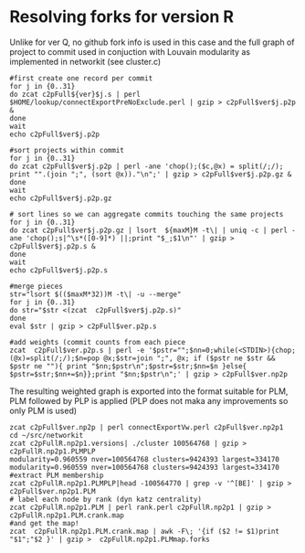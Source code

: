 # Resolving forks for version R

Unlike for ver Q, no github fork info is used in this case and the 
full graph of project to commit used in conjuction with Louvain modularity
as implemented in networkit (see cluster.c)

```
#first create one record per commit
for j in {0..31}
do zcat c2pFull${ver}$j.s | perl $HOME/lookup/connectExportPreNoExclude.perl | gzip > c2pFull$ver$j.p2p &
done
wait
echo c2pFull$ver$j.p2p

#sort projects within commit
for j in {0..31}
do zcat c2pFull$ver$j.p2p | perl -ane 'chop();($c,@x) = split(/;/); print "".(join ";", (sort @x))."\n";' | gzip > c2pFull$ver$j.p2p.gz &
done
wait
echo c2pFull$ver$j.p2p.gz

# sort lines so we can aggregate commits touching the same projects
for j in {0..31}
do zcat c2pFull$ver$j.p2p.gz | lsort  ${maxM}M -t\| | uniq -c | perl -ane 'chop();s|^\s*([0-9]*) ||;print "$_;$1\n"' | gzip > c2pFull$ver$j.p2p.s &
done
wait
echo c2pFull$ver$j.p2p.s

#merge pieces
str="lsort $(($maxM*32))M -t\| -u --merge"
for j in {0..31}
do str="$str <(zcat  c2pFull$ver$j.p2p.s)"
done
eval $str | gzip > c2pFull$ver.p2p.s

#add weights (commit counts from each piece
zcat  c2pFull$ver.p2p.s | perl -e '$pstr="";$nn=0;while(<STDIN>){chop;(@x)=split(/;/);$n=pop @x;$str=join ";", @x; if ($pstr ne $str && $pstr ne ""){ print "$nn;$pstr\n";$pstr=$str;$nn=$n }else{ $pstr=$str;$nn+=$n}};print "$nn;$pstr\n";' | gzip > c2pFull$ver.np2p
```

The resulting  weighted graph is exported into the format suitable for
PLM, PLM followed by PLP is applied (PLP does not maka any improvements so only 
PLM is used)
```
zcat c2pFull$ver.np2p | perl connectExportVw.perl c2pFull$ver.np2p1
cd ~/src/networkit
zcat c2pFullR.np2p1.versions| ./cluster 100564768 | gzip > c2pFullR.np2p1.PLMPLP 
modularity=0.960559 nver=100564768 clusters=9424393 largest=334170
modularity=0.960559 nver=100564768 clusters=9424393 largest=334170
#extract PLM membership
zcat c2pFullR.np2p1.PLMPLP|head -100564770 | grep -v '^[BE]' | gzip > c2pFull$ver.np2p1.PLM
# label each node by rank (dyn katz centrality)
zcat c2pFullR.np2p1.PLM | perl rank.perl c2pFullR.np2p1 | gzip > c2pFullR.np2p1.PLM.crank.map
#and get the map!
zcat  c2pFullR.np2p1.PLM.crank.map | awk -F\; '{if ($2 != $1)print "$1";"$2 }' | gzip >  c2pFullR.np2p1.PLMmap.forks
```






